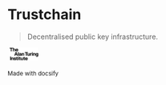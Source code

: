 # Trustchain

> Decentralised public key infrastructure.

<img height="10vh" hspace="0"/>

<img src="turing.svg" height="25vh" />

<small> Made with docsify </small>

